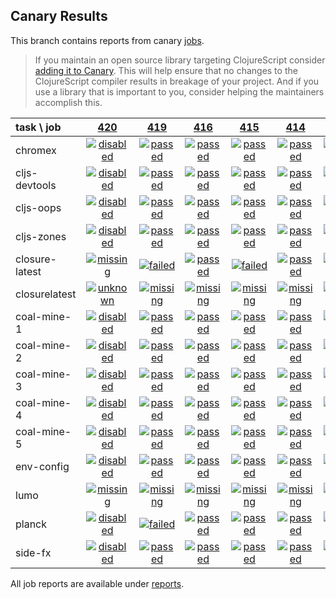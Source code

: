 ## Canary Results

This branch contains reports from canary [jobs](https://github.com/cljs-oss/canary/tree/jobs).

> If you maintain an open source library targeting ClojureScript consider [adding it to Canary](https://github.com/cljs-oss/canary/tree/master#how-to-participate). This will help ensure that no changes to the ClojureScript compiler results in breakage of your project. And if you use a library that is important to you, consider helping the maintainers accomplish this.

[//]: # (begin_overview_table)

| task \ job | <a href="reports/2018/06/17/job-000420-1.10.322-5dc641e" title="job #420 finished on 2018-06-17">420</a> | <a href="reports/2018/06/17/job-000419-1.10.322-5dc641e" title="job #419 finished on 2018-06-17">419</a> | <a href="reports/2018/06/15/job-000416-1.10.311-18b97ab" title="job #416 finished on 2018-06-15">416</a> | <a href="reports/2018/06/15/job-000415-1.10.310-3b0ce12" title="job #415 finished on 2018-06-15">415</a> | <a href="reports/2018/06/14/job-000414-1.10.308-e75706a" title="job #414 finished on 2018-06-14">414</a> | <a href="reports/2018/06/13/job-000413-1.10.302-00b8dea" title="job #413 finished on 2018-06-13">413</a> | <a href="reports/2018/06/12/job-000412-1.10.301-0ffe3d8" title="job #412 finished on 2018-06-12">412</a> | <a href="reports/2018/06/11/job-000411-1.10.300-215cd3c" title="job #411 finished on 2018-06-11">411</a> | <a href="reports/2018/06/10/job-000410-1.10.299-aab9710" title="job #410 finished on 2018-06-10">410</a> | <a href="reports/2018/06/09/job-000409-1.10.299-aab9710" title="job #409 finished on 2018-06-09">409</a> |
| :--- | :---: | :---: | :---: | :---: | :---: | :---: | :---: | :---: | :---: | :---: |
| chromex | <a href="reports/2018/06/17/job-000420-1.10.322-5dc641e#-chromex"><img title="disabled" src="http://box.binaryage.com/s-disabled.svg"><a> | <a href="reports/2018/06/17/job-000419-1.10.322-5dc641e#-chromex"><img title="passed" src="http://box.binaryage.com/s-passed.svg"><a> | <a href="reports/2018/06/15/job-000416-1.10.311-18b97ab#-chromex"><img title="passed" src="http://box.binaryage.com/s-passed.svg"><a> | <a href="reports/2018/06/15/job-000415-1.10.310-3b0ce12#-chromex"><img title="passed" src="http://box.binaryage.com/s-passed.svg"><a> | <a href="reports/2018/06/14/job-000414-1.10.308-e75706a#-chromex"><img title="passed" src="http://box.binaryage.com/s-passed.svg"><a> | <a href="reports/2018/06/13/job-000413-1.10.302-00b8dea#-chromex"><img title="passed" src="http://box.binaryage.com/s-passed.svg"><a> | <a href="reports/2018/06/12/job-000412-1.10.301-0ffe3d8#-chromex"><img title="passed" src="http://box.binaryage.com/s-passed.svg"><a> | <a href="reports/2018/06/11/job-000411-1.10.300-215cd3c#-chromex"><img title="passed" src="http://box.binaryage.com/s-passed.svg"><a> | <a href="reports/2018/06/10/job-000410-1.10.299-aab9710#-chromex"><img title="passed" src="http://box.binaryage.com/s-passed.svg"><a> | <a href="reports/2018/06/09/job-000409-1.10.299-aab9710#-chromex"><img title="passed" src="http://box.binaryage.com/s-passed.svg"><a> |
| cljs-devtools | <a href="reports/2018/06/17/job-000420-1.10.322-5dc641e#-cljs-devtools"><img title="disabled" src="http://box.binaryage.com/s-disabled.svg"><a> | <a href="reports/2018/06/17/job-000419-1.10.322-5dc641e#-cljs-devtools"><img title="passed" src="http://box.binaryage.com/s-passed.svg"><a> | <a href="reports/2018/06/15/job-000416-1.10.311-18b97ab#-cljs-devtools"><img title="passed" src="http://box.binaryage.com/s-passed.svg"><a> | <a href="reports/2018/06/15/job-000415-1.10.310-3b0ce12#-cljs-devtools"><img title="passed" src="http://box.binaryage.com/s-passed.svg"><a> | <a href="reports/2018/06/14/job-000414-1.10.308-e75706a#-cljs-devtools"><img title="passed" src="http://box.binaryage.com/s-passed.svg"><a> | <a href="reports/2018/06/13/job-000413-1.10.302-00b8dea#-cljs-devtools"><img title="passed" src="http://box.binaryage.com/s-passed.svg"><a> | <a href="reports/2018/06/12/job-000412-1.10.301-0ffe3d8#-cljs-devtools"><img title="passed" src="http://box.binaryage.com/s-passed.svg"><a> | <a href="reports/2018/06/11/job-000411-1.10.300-215cd3c#-cljs-devtools"><img title="passed" src="http://box.binaryage.com/s-passed.svg"><a> | <a href="reports/2018/06/10/job-000410-1.10.299-aab9710#-cljs-devtools"><img title="passed" src="http://box.binaryage.com/s-passed.svg"><a> | <a href="reports/2018/06/09/job-000409-1.10.299-aab9710#-cljs-devtools"><img title="passed" src="http://box.binaryage.com/s-passed.svg"><a> |
| cljs-oops | <a href="reports/2018/06/17/job-000420-1.10.322-5dc641e#-cljs-oops"><img title="disabled" src="http://box.binaryage.com/s-disabled.svg"><a> | <a href="reports/2018/06/17/job-000419-1.10.322-5dc641e#-cljs-oops"><img title="passed" src="http://box.binaryage.com/s-passed.svg"><a> | <a href="reports/2018/06/15/job-000416-1.10.311-18b97ab#-cljs-oops"><img title="passed" src="http://box.binaryage.com/s-passed.svg"><a> | <a href="reports/2018/06/15/job-000415-1.10.310-3b0ce12#-cljs-oops"><img title="passed" src="http://box.binaryage.com/s-passed.svg"><a> | <a href="reports/2018/06/14/job-000414-1.10.308-e75706a#-cljs-oops"><img title="passed" src="http://box.binaryage.com/s-passed.svg"><a> | <a href="reports/2018/06/13/job-000413-1.10.302-00b8dea#-cljs-oops"><img title="passed" src="http://box.binaryage.com/s-passed.svg"><a> | <a href="reports/2018/06/12/job-000412-1.10.301-0ffe3d8#-cljs-oops"><img title="passed" src="http://box.binaryage.com/s-passed.svg"><a> | <a href="reports/2018/06/11/job-000411-1.10.300-215cd3c#-cljs-oops"><img title="passed" src="http://box.binaryage.com/s-passed.svg"><a> | <a href="reports/2018/06/10/job-000410-1.10.299-aab9710#-cljs-oops"><img title="passed" src="http://box.binaryage.com/s-passed.svg"><a> | <a href="reports/2018/06/09/job-000409-1.10.299-aab9710#-cljs-oops"><img title="passed" src="http://box.binaryage.com/s-passed.svg"><a> |
| cljs-zones | <a href="reports/2018/06/17/job-000420-1.10.322-5dc641e#-cljs-zones"><img title="disabled" src="http://box.binaryage.com/s-disabled.svg"><a> | <a href="reports/2018/06/17/job-000419-1.10.322-5dc641e#-cljs-zones"><img title="passed" src="http://box.binaryage.com/s-passed.svg"><a> | <a href="reports/2018/06/15/job-000416-1.10.311-18b97ab#-cljs-zones"><img title="passed" src="http://box.binaryage.com/s-passed.svg"><a> | <a href="reports/2018/06/15/job-000415-1.10.310-3b0ce12#-cljs-zones"><img title="passed" src="http://box.binaryage.com/s-passed.svg"><a> | <a href="reports/2018/06/14/job-000414-1.10.308-e75706a#-cljs-zones"><img title="passed" src="http://box.binaryage.com/s-passed.svg"><a> | <a href="reports/2018/06/13/job-000413-1.10.302-00b8dea#-cljs-zones"><img title="passed" src="http://box.binaryage.com/s-passed.svg"><a> | <a href="reports/2018/06/12/job-000412-1.10.301-0ffe3d8#-cljs-zones"><img title="passed" src="http://box.binaryage.com/s-passed.svg"><a> | <a href="reports/2018/06/11/job-000411-1.10.300-215cd3c#-cljs-zones"><img title="passed" src="http://box.binaryage.com/s-passed.svg"><a> | <a href="reports/2018/06/10/job-000410-1.10.299-aab9710#-cljs-zones"><img title="passed" src="http://box.binaryage.com/s-passed.svg"><a> | <a href="reports/2018/06/09/job-000409-1.10.299-aab9710#-cljs-zones"><img title="passed" src="http://box.binaryage.com/s-passed.svg"><a> |
| closure-latest | <a href="reports/2018/06/17/job-000420-1.10.322-5dc641e#-closure-latest"><img title="missing" src="http://box.binaryage.com/s-missing.svg"><a> | <a href="reports/2018/06/17/job-000419-1.10.322-5dc641e#-closure-latest"><img title="failed" src="http://box.binaryage.com/s-failed.svg"><a> | <a href="reports/2018/06/15/job-000416-1.10.311-18b97ab#-closure-latest"><img title="passed" src="http://box.binaryage.com/s-passed.svg"><a> | <a href="reports/2018/06/15/job-000415-1.10.310-3b0ce12#-closure-latest"><img title="failed" src="http://box.binaryage.com/s-failed.svg"><a> | <a href="reports/2018/06/14/job-000414-1.10.308-e75706a#-closure-latest"><img title="passed" src="http://box.binaryage.com/s-passed.svg"><a> | <a href="reports/2018/06/13/job-000413-1.10.302-00b8dea#-closure-latest"><img title="passed" src="http://box.binaryage.com/s-passed.svg"><a> | <a href="reports/2018/06/12/job-000412-1.10.301-0ffe3d8#-closure-latest"><img title="passed" src="http://box.binaryage.com/s-passed.svg"><a> | <a href="reports/2018/06/11/job-000411-1.10.300-215cd3c#-closure-latest"><img title="passed" src="http://box.binaryage.com/s-passed.svg"><a> | <a href="reports/2018/06/10/job-000410-1.10.299-aab9710#-closure-latest"><img title="failed" src="http://box.binaryage.com/s-failed.svg"><a> | <a href="reports/2018/06/09/job-000409-1.10.299-aab9710#-closure-latest"><img title="failed" src="http://box.binaryage.com/s-failed.svg"><a> |
| closurelatest | <a href="reports/2018/06/17/job-000420-1.10.322-5dc641e#-closurelatest"><img title="unknown" src="http://box.binaryage.com/s-unknown.svg"><a> | <a href="reports/2018/06/17/job-000419-1.10.322-5dc641e#-closurelatest"><img title="missing" src="http://box.binaryage.com/s-missing.svg"><a> | <a href="reports/2018/06/15/job-000416-1.10.311-18b97ab#-closurelatest"><img title="missing" src="http://box.binaryage.com/s-missing.svg"><a> | <a href="reports/2018/06/15/job-000415-1.10.310-3b0ce12#-closurelatest"><img title="missing" src="http://box.binaryage.com/s-missing.svg"><a> | <a href="reports/2018/06/14/job-000414-1.10.308-e75706a#-closurelatest"><img title="missing" src="http://box.binaryage.com/s-missing.svg"><a> | <a href="reports/2018/06/13/job-000413-1.10.302-00b8dea#-closurelatest"><img title="missing" src="http://box.binaryage.com/s-missing.svg"><a> | <a href="reports/2018/06/12/job-000412-1.10.301-0ffe3d8#-closurelatest"><img title="missing" src="http://box.binaryage.com/s-missing.svg"><a> | <a href="reports/2018/06/11/job-000411-1.10.300-215cd3c#-closurelatest"><img title="missing" src="http://box.binaryage.com/s-missing.svg"><a> | <a href="reports/2018/06/10/job-000410-1.10.299-aab9710#-closurelatest"><img title="missing" src="http://box.binaryage.com/s-missing.svg"><a> | <a href="reports/2018/06/09/job-000409-1.10.299-aab9710#-closurelatest"><img title="missing" src="http://box.binaryage.com/s-missing.svg"><a> |
| coal-mine-1 | <a href="reports/2018/06/17/job-000420-1.10.322-5dc641e#-coal-mine-1"><img title="disabled" src="http://box.binaryage.com/s-disabled.svg"><a> | <a href="reports/2018/06/17/job-000419-1.10.322-5dc641e#-coal-mine-1"><img title="passed" src="http://box.binaryage.com/s-passed.svg"><a> | <a href="reports/2018/06/15/job-000416-1.10.311-18b97ab#-coal-mine-1"><img title="passed" src="http://box.binaryage.com/s-passed.svg"><a> | <a href="reports/2018/06/15/job-000415-1.10.310-3b0ce12#-coal-mine-1"><img title="passed" src="http://box.binaryage.com/s-passed.svg"><a> | <a href="reports/2018/06/14/job-000414-1.10.308-e75706a#-coal-mine-1"><img title="passed" src="http://box.binaryage.com/s-passed.svg"><a> | <a href="reports/2018/06/13/job-000413-1.10.302-00b8dea#-coal-mine-1"><img title="passed" src="http://box.binaryage.com/s-passed.svg"><a> | <a href="reports/2018/06/12/job-000412-1.10.301-0ffe3d8#-coal-mine-1"><img title="passed" src="http://box.binaryage.com/s-passed.svg"><a> | <a href="reports/2018/06/11/job-000411-1.10.300-215cd3c#-coal-mine-1"><img title="passed" src="http://box.binaryage.com/s-passed.svg"><a> | <a href="reports/2018/06/10/job-000410-1.10.299-aab9710#-coal-mine-1"><img title="passed" src="http://box.binaryage.com/s-passed.svg"><a> | <a href="reports/2018/06/09/job-000409-1.10.299-aab9710#-coal-mine-1"><img title="passed" src="http://box.binaryage.com/s-passed.svg"><a> |
| coal-mine-2 | <a href="reports/2018/06/17/job-000420-1.10.322-5dc641e#-coal-mine-2"><img title="disabled" src="http://box.binaryage.com/s-disabled.svg"><a> | <a href="reports/2018/06/17/job-000419-1.10.322-5dc641e#-coal-mine-2"><img title="passed" src="http://box.binaryage.com/s-passed.svg"><a> | <a href="reports/2018/06/15/job-000416-1.10.311-18b97ab#-coal-mine-2"><img title="passed" src="http://box.binaryage.com/s-passed.svg"><a> | <a href="reports/2018/06/15/job-000415-1.10.310-3b0ce12#-coal-mine-2"><img title="passed" src="http://box.binaryage.com/s-passed.svg"><a> | <a href="reports/2018/06/14/job-000414-1.10.308-e75706a#-coal-mine-2"><img title="passed" src="http://box.binaryage.com/s-passed.svg"><a> | <a href="reports/2018/06/13/job-000413-1.10.302-00b8dea#-coal-mine-2"><img title="passed" src="http://box.binaryage.com/s-passed.svg"><a> | <a href="reports/2018/06/12/job-000412-1.10.301-0ffe3d8#-coal-mine-2"><img title="passed" src="http://box.binaryage.com/s-passed.svg"><a> | <a href="reports/2018/06/11/job-000411-1.10.300-215cd3c#-coal-mine-2"><img title="passed" src="http://box.binaryage.com/s-passed.svg"><a> | <a href="reports/2018/06/10/job-000410-1.10.299-aab9710#-coal-mine-2"><img title="passed" src="http://box.binaryage.com/s-passed.svg"><a> | <a href="reports/2018/06/09/job-000409-1.10.299-aab9710#-coal-mine-2"><img title="passed" src="http://box.binaryage.com/s-passed.svg"><a> |
| coal-mine-3 | <a href="reports/2018/06/17/job-000420-1.10.322-5dc641e#-coal-mine-3"><img title="disabled" src="http://box.binaryage.com/s-disabled.svg"><a> | <a href="reports/2018/06/17/job-000419-1.10.322-5dc641e#-coal-mine-3"><img title="passed" src="http://box.binaryage.com/s-passed.svg"><a> | <a href="reports/2018/06/15/job-000416-1.10.311-18b97ab#-coal-mine-3"><img title="passed" src="http://box.binaryage.com/s-passed.svg"><a> | <a href="reports/2018/06/15/job-000415-1.10.310-3b0ce12#-coal-mine-3"><img title="passed" src="http://box.binaryage.com/s-passed.svg"><a> | <a href="reports/2018/06/14/job-000414-1.10.308-e75706a#-coal-mine-3"><img title="passed" src="http://box.binaryage.com/s-passed.svg"><a> | <a href="reports/2018/06/13/job-000413-1.10.302-00b8dea#-coal-mine-3"><img title="passed" src="http://box.binaryage.com/s-passed.svg"><a> | <a href="reports/2018/06/12/job-000412-1.10.301-0ffe3d8#-coal-mine-3"><img title="passed" src="http://box.binaryage.com/s-passed.svg"><a> | <a href="reports/2018/06/11/job-000411-1.10.300-215cd3c#-coal-mine-3"><img title="passed" src="http://box.binaryage.com/s-passed.svg"><a> | <a href="reports/2018/06/10/job-000410-1.10.299-aab9710#-coal-mine-3"><img title="passed" src="http://box.binaryage.com/s-passed.svg"><a> | <a href="reports/2018/06/09/job-000409-1.10.299-aab9710#-coal-mine-3"><img title="passed" src="http://box.binaryage.com/s-passed.svg"><a> |
| coal-mine-4 | <a href="reports/2018/06/17/job-000420-1.10.322-5dc641e#-coal-mine-4"><img title="disabled" src="http://box.binaryage.com/s-disabled.svg"><a> | <a href="reports/2018/06/17/job-000419-1.10.322-5dc641e#-coal-mine-4"><img title="passed" src="http://box.binaryage.com/s-passed.svg"><a> | <a href="reports/2018/06/15/job-000416-1.10.311-18b97ab#-coal-mine-4"><img title="passed" src="http://box.binaryage.com/s-passed.svg"><a> | <a href="reports/2018/06/15/job-000415-1.10.310-3b0ce12#-coal-mine-4"><img title="passed" src="http://box.binaryage.com/s-passed.svg"><a> | <a href="reports/2018/06/14/job-000414-1.10.308-e75706a#-coal-mine-4"><img title="passed" src="http://box.binaryage.com/s-passed.svg"><a> | <a href="reports/2018/06/13/job-000413-1.10.302-00b8dea#-coal-mine-4"><img title="passed" src="http://box.binaryage.com/s-passed.svg"><a> | <a href="reports/2018/06/12/job-000412-1.10.301-0ffe3d8#-coal-mine-4"><img title="passed" src="http://box.binaryage.com/s-passed.svg"><a> | <a href="reports/2018/06/11/job-000411-1.10.300-215cd3c#-coal-mine-4"><img title="passed" src="http://box.binaryage.com/s-passed.svg"><a> | <a href="reports/2018/06/10/job-000410-1.10.299-aab9710#-coal-mine-4"><img title="passed" src="http://box.binaryage.com/s-passed.svg"><a> | <a href="reports/2018/06/09/job-000409-1.10.299-aab9710#-coal-mine-4"><img title="passed" src="http://box.binaryage.com/s-passed.svg"><a> |
| coal-mine-5 | <a href="reports/2018/06/17/job-000420-1.10.322-5dc641e#-coal-mine-5"><img title="disabled" src="http://box.binaryage.com/s-disabled.svg"><a> | <a href="reports/2018/06/17/job-000419-1.10.322-5dc641e#-coal-mine-5"><img title="passed" src="http://box.binaryage.com/s-passed.svg"><a> | <a href="reports/2018/06/15/job-000416-1.10.311-18b97ab#-coal-mine-5"><img title="passed" src="http://box.binaryage.com/s-passed.svg"><a> | <a href="reports/2018/06/15/job-000415-1.10.310-3b0ce12#-coal-mine-5"><img title="passed" src="http://box.binaryage.com/s-passed.svg"><a> | <a href="reports/2018/06/14/job-000414-1.10.308-e75706a#-coal-mine-5"><img title="passed" src="http://box.binaryage.com/s-passed.svg"><a> | <a href="reports/2018/06/13/job-000413-1.10.302-00b8dea#-coal-mine-5"><img title="passed" src="http://box.binaryage.com/s-passed.svg"><a> | <a href="reports/2018/06/12/job-000412-1.10.301-0ffe3d8#-coal-mine-5"><img title="passed" src="http://box.binaryage.com/s-passed.svg"><a> | <a href="reports/2018/06/11/job-000411-1.10.300-215cd3c#-coal-mine-5"><img title="passed" src="http://box.binaryage.com/s-passed.svg"><a> | <a href="reports/2018/06/10/job-000410-1.10.299-aab9710#-coal-mine-5"><img title="passed" src="http://box.binaryage.com/s-passed.svg"><a> | <a href="reports/2018/06/09/job-000409-1.10.299-aab9710#-coal-mine-5"><img title="passed" src="http://box.binaryage.com/s-passed.svg"><a> |
| env-config | <a href="reports/2018/06/17/job-000420-1.10.322-5dc641e#-env-config"><img title="disabled" src="http://box.binaryage.com/s-disabled.svg"><a> | <a href="reports/2018/06/17/job-000419-1.10.322-5dc641e#-env-config"><img title="passed" src="http://box.binaryage.com/s-passed.svg"><a> | <a href="reports/2018/06/15/job-000416-1.10.311-18b97ab#-env-config"><img title="passed" src="http://box.binaryage.com/s-passed.svg"><a> | <a href="reports/2018/06/15/job-000415-1.10.310-3b0ce12#-env-config"><img title="passed" src="http://box.binaryage.com/s-passed.svg"><a> | <a href="reports/2018/06/14/job-000414-1.10.308-e75706a#-env-config"><img title="passed" src="http://box.binaryage.com/s-passed.svg"><a> | <a href="reports/2018/06/13/job-000413-1.10.302-00b8dea#-env-config"><img title="passed" src="http://box.binaryage.com/s-passed.svg"><a> | <a href="reports/2018/06/12/job-000412-1.10.301-0ffe3d8#-env-config"><img title="failed" src="http://box.binaryage.com/s-failed.svg"><a> | <a href="reports/2018/06/11/job-000411-1.10.300-215cd3c#-env-config"><img title="passed" src="http://box.binaryage.com/s-passed.svg"><a> | <a href="reports/2018/06/10/job-000410-1.10.299-aab9710#-env-config"><img title="passed" src="http://box.binaryage.com/s-passed.svg"><a> | <a href="reports/2018/06/09/job-000409-1.10.299-aab9710#-env-config"><img title="passed" src="http://box.binaryage.com/s-passed.svg"><a> |
| lumo | <a href="reports/2018/06/17/job-000420-1.10.322-5dc641e#-lumo"><img title="missing" src="http://box.binaryage.com/s-missing.svg"><a> | <a href="reports/2018/06/17/job-000419-1.10.322-5dc641e#-lumo"><img title="missing" src="http://box.binaryage.com/s-missing.svg"><a> | <a href="reports/2018/06/15/job-000416-1.10.311-18b97ab#-lumo"><img title="missing" src="http://box.binaryage.com/s-missing.svg"><a> | <a href="reports/2018/06/15/job-000415-1.10.310-3b0ce12#-lumo"><img title="missing" src="http://box.binaryage.com/s-missing.svg"><a> | <a href="reports/2018/06/14/job-000414-1.10.308-e75706a#-lumo"><img title="missing" src="http://box.binaryage.com/s-missing.svg"><a> | <a href="reports/2018/06/13/job-000413-1.10.302-00b8dea#-lumo"><img title="missing" src="http://box.binaryage.com/s-missing.svg"><a> | <a href="reports/2018/06/12/job-000412-1.10.301-0ffe3d8#-lumo"><img title="failed" src="http://box.binaryage.com/s-failed.svg"><a> | <a href="reports/2018/06/11/job-000411-1.10.300-215cd3c#-lumo"><img title="failed" src="http://box.binaryage.com/s-failed.svg"><a> | <a href="reports/2018/06/10/job-000410-1.10.299-aab9710#-lumo"><img title="failed" src="http://box.binaryage.com/s-failed.svg"><a> | <a href="reports/2018/06/09/job-000409-1.10.299-aab9710#-lumo"><img title="failed" src="http://box.binaryage.com/s-failed.svg"><a> |
| planck | <a href="reports/2018/06/17/job-000420-1.10.322-5dc641e#-planck"><img title="disabled" src="http://box.binaryage.com/s-disabled.svg"><a> | <a href="reports/2018/06/17/job-000419-1.10.322-5dc641e#-planck"><img title="failed" src="http://box.binaryage.com/s-failed.svg"><a> | <a href="reports/2018/06/15/job-000416-1.10.311-18b97ab#-planck"><img title="passed" src="http://box.binaryage.com/s-passed.svg"><a> | <a href="reports/2018/06/15/job-000415-1.10.310-3b0ce12#-planck"><img title="passed" src="http://box.binaryage.com/s-passed.svg"><a> | <a href="reports/2018/06/14/job-000414-1.10.308-e75706a#-planck"><img title="passed" src="http://box.binaryage.com/s-passed.svg"><a> | <a href="reports/2018/06/13/job-000413-1.10.302-00b8dea#-planck"><img title="passed" src="http://box.binaryage.com/s-passed.svg"><a> | <a href="reports/2018/06/12/job-000412-1.10.301-0ffe3d8#-planck"><img title="passed" src="http://box.binaryage.com/s-passed.svg"><a> | <a href="reports/2018/06/11/job-000411-1.10.300-215cd3c#-planck"><img title="passed" src="http://box.binaryage.com/s-passed.svg"><a> | <a href="reports/2018/06/10/job-000410-1.10.299-aab9710#-planck"><img title="passed" src="http://box.binaryage.com/s-passed.svg"><a> | <a href="reports/2018/06/09/job-000409-1.10.299-aab9710#-planck"><img title="passed" src="http://box.binaryage.com/s-passed.svg"><a> |
| side-fx | <a href="reports/2018/06/17/job-000420-1.10.322-5dc641e#-side-fx"><img title="disabled" src="http://box.binaryage.com/s-disabled.svg"><a> | <a href="reports/2018/06/17/job-000419-1.10.322-5dc641e#-side-fx"><img title="passed" src="http://box.binaryage.com/s-passed.svg"><a> | <a href="reports/2018/06/15/job-000416-1.10.311-18b97ab#-side-fx"><img title="passed" src="http://box.binaryage.com/s-passed.svg"><a> | <a href="reports/2018/06/15/job-000415-1.10.310-3b0ce12#-side-fx"><img title="passed" src="http://box.binaryage.com/s-passed.svg"><a> | <a href="reports/2018/06/14/job-000414-1.10.308-e75706a#-side-fx"><img title="passed" src="http://box.binaryage.com/s-passed.svg"><a> | <a href="reports/2018/06/13/job-000413-1.10.302-00b8dea#-side-fx"><img title="passed" src="http://box.binaryage.com/s-passed.svg"><a> | <a href="reports/2018/06/12/job-000412-1.10.301-0ffe3d8#-side-fx"><img title="passed" src="http://box.binaryage.com/s-passed.svg"><a> | <a href="reports/2018/06/11/job-000411-1.10.300-215cd3c#-side-fx"><img title="passed" src="http://box.binaryage.com/s-passed.svg"><a> | <a href="reports/2018/06/10/job-000410-1.10.299-aab9710#-side-fx"><img title="passed" src="http://box.binaryage.com/s-passed.svg"><a> | <a href="reports/2018/06/09/job-000409-1.10.299-aab9710#-side-fx"><img title="passed" src="http://box.binaryage.com/s-passed.svg"><a> |

[//]: # (end_overview_table)

All job reports are available under [reports](reports).
